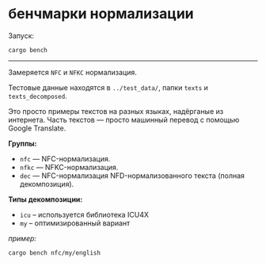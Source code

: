 # бенчмарки нормализации

Запуск:

```
cargo bench
```

---

Замеряется `NFC` и `NFKC` нормализация.

Тестовые данные находятся в `../test_data/`, папки `texts` и `texts_decomposed`.

Это просто примеры текстов на разных языках, надёрганые из интернета. Часть текстов — просто машинный перевод с помощью Google Translate.

**Группы:**

- `nfc` — NFC-нормализация.
- `nfkc` — NFKC-нормализация.
- `dec` — NFC-нормализация NFD-нормализованного текста (полная декомпозиция).

**Типы декомпозиции:**

- `icu` – используется библиотека ICU4X
- `my` – оптимизированный вариант

_пример:_

```
cargo bench nfc/my/english
```
